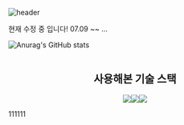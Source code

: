 ![header](https://capsule-render.vercel.app/api?type=waving&color=0:ec5c08,100:f73e26&FontColor=41544c&text=Welcome+to+My+GitHub!!&&animation=twinkling&fontSize=40&fontAlignY=50&fontAlign=50&height=180)


<!--
**wnahswl/wnahswl** is a ✨ _special_ ✨ repository because its `README.md` (this file) appears on your GitHub profile.


--> 현재 수정 중 입니다! 07.09 ~~ ...

![Anurag's GitHub stats](https://github-readme-stats.vercel.app/api?username=wnahswl&show_icons=true&theme=radical)

<div style="display: flex; flex-direction: column; align-items: center;">
  <h2>사용해본 기술 스택</h2>
  <div style="display: flex; justify-content: center;">
    <img src="https://img.shields.io/badge/Java-007396?style=for-the-badge&logo=Java&logoColor=white"> 
    <img src="https://img.shields.io/badge/Node.js-339933?style=for-the-badge&logo=node.js&logoColor=white">
    <img src="https://img.shields.io/badge/Python-3776AB?style=for-the-badge&logo=python&logoColor=white"> 
  </div>
</div>


111111

